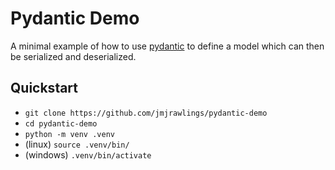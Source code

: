 # Pydantic Demo

A minimal example of how to use [pydantic](https://docs.pydantic.dev/latest/) to define a model which can then be serialized and deserialized.

## Quickstart

- `git clone https://github.com/jmjrawlings/pydantic-demo`
- `cd pydantic-demo`
- `python -m venv .venv`
- (linux) `source .venv/bin/`
- (windows) `.venv/bin/activate`    
